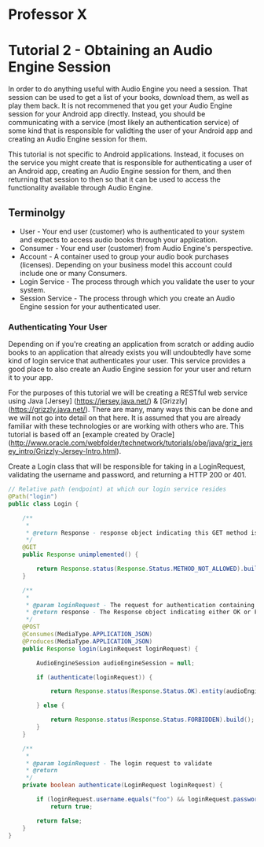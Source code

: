 # Professor X

# Tutorial 2 - Obtaining an Audio Engine Session

In order to do anything useful with Audio Engine you need a session. That session can be used to get a list of your books, download them, as well as play them back. It is not recommened that you get your Audio Engine session for your Android app directly. Instead, you should be communicating with a service (most likely an authentication service) of some kind that is responsible for validting the user of your Android app and creating an Audio Engine session for them.

This tutorial is not specific to Android applications. Instead, it focuses on the service you might create that is responsible for authenticating a user of an Android app, creating an Audio Engine session for them, and then returning that session to then so that it can be used to access the functionality available through Audio Engine.

## Terminolgy

* User - Your end user (customer) who is authenticated to your system and expects to access audio books through your application.
* Consumer - Your end user (customer) from Audio Engine's perspective.
* Account - A container used to group your audio book purchases (licenses). Depending on your business model this account could include one or many Consumers.
* Login Service - The process through which you validate the user to your system.
* Session Service - The process through which you create an Audio Engine session for your authenticated user.

### Authenticating Your User
Depending on if you're creating an application from scratch or adding audio books to an application that already exists you will undoubtedly have some kind of login service that authenticates your user. This service provides a good place to also create an Audio Engine session for your user and return it to your app.

For the purposes of this tutorial we will be creating a RESTful web service using Java [Jersey] (https://jersey.java.net/) & [Grizzly] (https://grizzly.java.net/). There are many, many ways this can be done and we will not go into detail on that here. It is assumed that you are already familiar with these technologies or are working with others who are. This tutorial is based off an [example created by Oracle] (http://www.oracle.com/webfolder/technetwork/tutorials/obe/java/griz_jersey_intro/Grizzly-Jersey-Intro.html).

Create a Login class that will be responsible for taking in a LoginRequest, validating the username and password, and returning a HTTP 200 or 401.

``` Java
// Relative path (endpoint) at which our login service resides
@Path("login")
public class Login {

    /**
     *
     * @return Response - response object indicating this GET method is not allowed
     */
    @GET
    public Response unimplemented() {

        return Response.status(Response.Status.METHOD_NOT_ALLOWED).build();
    }

    /**
     *
     * @param loginRequest - The request for authentication containing the username and password
     * @return response - The Response object indicating either OK or FORBIDDEN depending on whether or not the loginRequest was valid
     */
    @POST
    @Consumes(MediaType.APPLICATION_JSON)
    @Produces(MediaType.APPLICATION_JSON)
    public Response login(LoginRequest loginRequest) {

        AudioEngineSession audioEngineSession = null;

        if (authenticate(loginRequest)) {

            return Response.status(Response.Status.OK).entity(audioEngineSession).build();

        } else {

            return Response.status(Response.Status.FORBIDDEN).build();
        }
    }

    /**
     *
     * @param loginRequest - The login request to validate
     * @return
     */
    private boolean authenticate(LoginRequest loginRequest) {

        if (loginRequest.username.equals("foo") && loginRequest.password.equals("password"))
            return true;

        return false;
    }
}
```

